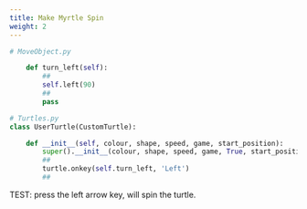 ```yaml
---
title: Make Myrtle Spin
weight: 2
---
```


```python
# MoveObject.py

    def turn_left(self):
        ##
        self.left(90)
        ##
        pass

```

```python
# Turtles.py
class UserTurtle(CustomTurtle):

    def __init__(self, colour, shape, speed, game, start_position):
        super().__init__(colour, shape, speed, game, True, start_position)
        ##
        turtle.onkey(self.turn_left, 'Left')
        ##

```

TEST: press the left arrow key, will spin the turtle.
